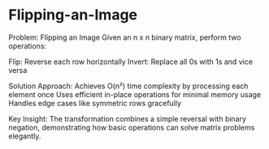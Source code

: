 # Flipping-an-Image

Problem: Flipping an Image
Given an n x n binary matrix, perform two operations:

Flip: Reverse each row horizontally
Invert: Replace all 0s with 1s and vice versa

Solution Approach:
Achieves O(n²) time complexity by processing each element once
Uses efficient in-place operations for minimal memory usage
Handles edge cases like symmetric rows gracefully

Key Insight:
The transformation combines a simple reversal with binary negation, demonstrating how basic operations can solve matrix problems elegantly.

